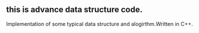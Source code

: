 this  is advance data structure code.
--------------------------------------------
Implementation of some typical data structure and alogirthm.Written in C++.

